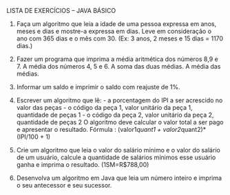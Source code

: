 LISTA DE EXERCÍCIOS – JAVA BÁSICO 
1. Faça um algoritmo que leia a idade de uma pessoa expressa em anos, meses e dias e 
mostre-a expressa em dias. Leve em consideração o ano com 365 dias e o mês com 30. 
(Ex: 3 anos, 2 meses e 15 dias = 1170 dias.) 

2. Fazer um programa que imprima a média aritmética dos números 8,9 e 7. A média dos 
números 4, 5 e 6. A soma das duas médias. A média das médias. 

3. Informar um saldo e imprimir o saldo com reajuste de 1%. 

4. Escrever um algoritmo que lê: - 
a porcentagem do IPI a ser acrescido no valor das peças  - o código da peça 1, valor unitário da peça 1, quantidade de peças 1  - o código da peça 2, valor unitário da peça 2, quantidade de peças 2 
O algoritmo deve calcular o valor total a ser pago e apresentar o resultado. 
Fórmula : (valor1*quant1 + valor2*quant2)*(IPI/100 + 1) 

5. Crie um algoritmo que leia o valor do salário mínimo e o valor do salário de um usuário, 
calcule a quantidade de salários mínimos esse usuário ganha e imprima o resultado. 
(1SM=R$788,00) 

6. Desenvolva um algoritmo em Java que leia um número inteiro e imprima o seu 
antecessor e seu sucessor.
